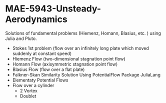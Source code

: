 # MAE-5943-Unsteady-Aerodynamics
Solutions of fundamental problems (Hiemenz, Homann, Blasius, etc. ) using Julia and Pluto.
- Stokes 1st problem (flow over an infinitely long plate which moved suddenly at constant speed)
- Hiemenz Flow (two-dimensional stagnation point flow)
- Homann Flow (axisymmetric stagnation point flow)
- Blasius Flow (flow over a flat plate)
- Falkner-Skan Similarity Solution
Using PotentialFlow Package JuliaLang
- Elementaty Potential Flows
- Flow over a cylinder
	- 2 Vortex
	- Doublet
